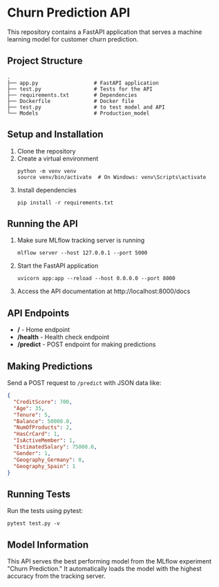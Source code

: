 # Churn Prediction API

This repository contains a FastAPI application that serves a machine learning model for customer churn prediction.

## Project Structure

```
.
├── app.py                  # FastAPI application
├── test.py                 # Tests for the API
├── requirements.txt        # Dependencies
├── Dockerfile              # Docker file
├── test.py                 # to test model and API
└── Models                  # Production_model
```

## Setup and Installation

1. Clone the repository
2. Create a virtual environment
   ```
   python -m venv venv
   source venv/bin/activate  # On Windows: venv\Scripts\activate
   ```
3. Install dependencies
   ```
   pip install -r requirements.txt
   ```

## Running the API

1. Make sure MLflow tracking server is running
   ```
   mlflow server --host 127.0.0.1 --port 5000
   ```

2. Start the FastAPI application
   ```
   uvicorn app:app --reload --host 0.0.0.0 --port 8000
   ```

3. Access the API documentation at http://localhost:8000/docs

## API Endpoints

- **/** - Home endpoint
- **/health** - Health check endpoint
- **/predict** - POST endpoint for making predictions

## Making Predictions

Send a POST request to `/predict` with JSON data like:

```json
{
  "CreditScore": 700,
  "Age": 35,
  "Tenure": 5,
  "Balance": 50000.0,
  "NumOfProducts": 2,
  "HasCrCard": 1,
  "IsActiveMember": 1,
  "EstimatedSalary": 75000.0,
  "Gender": 1,
  "Geography_Germany": 0,
  "Geography_Spain": 1
}
```

## Running Tests

Run the tests using pytest:

```
pytest test.py -v
```

## Model Information

This API serves the best performing model from the MLflow experiment "Churn Prediction."
It automatically loads the model with the highest accuracy from the tracking server.

